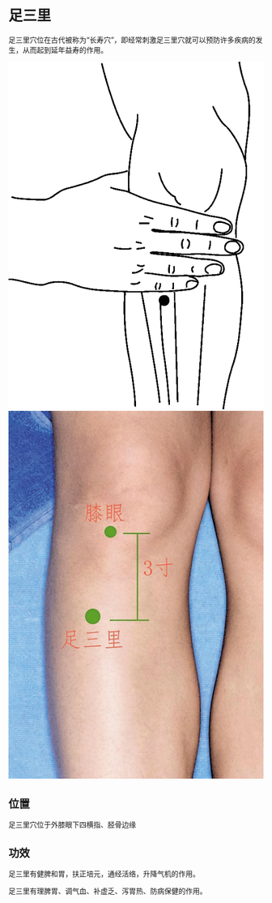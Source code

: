 # 足三里


足三里穴位在古代被称为“长寿穴”，即经常刺激足三里穴就可以预防许多疾病的发生，从而起到延年益寿的作用。

![tuli1](1.png)
![tuli1](2.jpg)


## 位置

足三里穴位于外膝眼下四横指、胫骨边缘

## 功效

足三里有健脾和胃，扶正培元，通经活络，升降气机的作用。

足三里有理脾胃、调气血、补虚乏、泻胃热、防病保健的作用。
